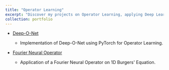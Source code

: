 ```yaml
---
title: "Operator Learning"
excerpt: "Discover my projects on Operator Learning, applying Deep Learning models to learn Differential Equations."
collection: portfolio
---
```



- [Deep-O-Net](https://github.com/sob-ANN/Projects/blob/main/Operator%20Learning/Deep_o_net_Final.ipynb)
  - Implementation of Deep-O-Net using PyTorch for Operator Learning.

- [Fourier Neural Operator](https://github.com/sob-ANN/Projects/blob/main/Operator%20Learning/Fourier%20Neural%20operator.ipynb)
  - Application of a Fourier Neural Operator on 1D Burgers' Equation.